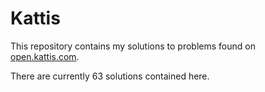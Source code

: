 # Kattis

This repository contains my solutions to problems found on [open.kattis.com](http://open.kattis.com).

There are currently 63 solutions contained here.